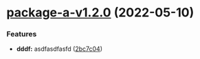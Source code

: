 # [package-a-v1.2.0](https://github.com/dinujubd/semantic-monorepo/compare/package-a-v1.1.0...package-a-v1.2.0) (2022-05-10)


### Features

* **dddf:** asdfasdfasfd ([2bc7c04](https://github.com/dinujubd/semantic-monorepo/commit/2bc7c0478eff8618bfcfca9bb04ab1ecc7c8e9b7))
